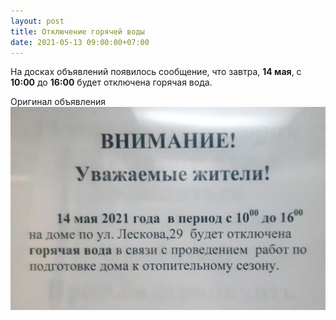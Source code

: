 ```yaml
---
layout: post
title: Отключение горячей воды
date: 2021-05-13 09:00:00+07:00
---
```

На досках объявлений появилось сообщение, что завтра, **14 мая**, с **10:00** до **16:00** будет отключена горячая вода.

Оригинал объявления
<img src="/assets/2021-05-13-turn-off-hot-water.jpg" alt="Фото оригинала объявления"/>


